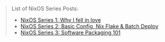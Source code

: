 > List of NixOS Series Posts:
>
> - [NixOS Series 1: Why I fell in love](/en/article/modify-website/nixos-why.lantian/)
> - [NixOS Series 2: Basic Config, Nix Flake & Batch Deploy](/en/article/modify-website/nixos-initial-config-flake-deploy.lantian/)
> - [NixOS Series 3: Software Packaging 101](/en/article/modify-computer/nixos-packaging.lantian/)

